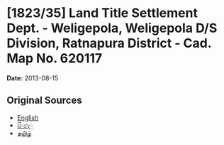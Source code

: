 # [1823/35] Land Title Settlement Dept. - Weligepola, Weligepola D/S Division, Ratnapura District - Cad. Map No. 620117

**Date:** 2013-08-15

## Original Sources

- [English](https://documents.gov.lk/view/extra-gazettes/2013/8/1823-35_E.pdf)
- [සිංහල](https://documents.gov.lk/view/extra-gazettes/2013/8/1823-35_S.pdf)
- [தமிழ்](https://documents.gov.lk/view/extra-gazettes/2013/8/1823-35_T.pdf)
